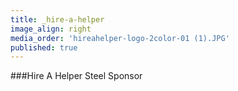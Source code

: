 ```yaml
---
title: _hire-a-helper
image_align: right
media_order: 'hireahelper-logo-2color-01 (1).JPG'
published: true
---
```


###Hire A Helper
Steel Sponsor